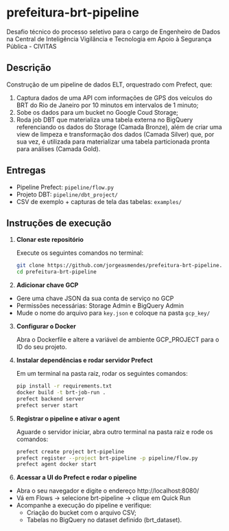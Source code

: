 # prefeitura-brt-pipeline
Desafio técnico do processo seletivo para o cargo de Engenheiro de Dados na Central de Inteligência Vigilância e Tecnologia em Apoio à Segurança Pública - CIVITAS

## Descrição
Construção de um pipeline de dados ELT, orquestrado com Prefect, que:
1. Captura dados de uma API com informações de GPS dos veículos do BRT do Rio de Janeiro por 10 minutos em intervalos de 1 minuto;
2. Sobe os dados para um bucket no Google Coud Storage;
3. Roda job DBT que materializa uma tabela externa no BigQuery referenciando os dados do Storage (Camada Bronze), além de criar uma view de limpeza e transformação dos dados (Camada Silver) que, por sua vez, é utilizada para materializar uma tabela particionada pronta para análises (Camada Gold).

## Entregas
- Pipeline Prefect: `pipeline/flow.py`
- Projeto DBT: `pipeline/dbt_project/`
- CSV de exemplo + capturas de tela das tabelas: `examples/`

## Instruções de execução
1. **Clonar este repositório**  

   Execute os seguintes comandos no terminal:

   ```bash
   git clone https://github.com/jorgeasmendes/prefeitura-brt-pipeline.git
   cd prefeitura-brt-pipeline
2. **Adicionar chave GCP**
- Gere uma chave JSON da sua conta de serviço no GCP
- Permissões necessárias: Storage Admin e BigQuery Admin
- Mude o nome do arquivo para `key.json` e coloque na pasta `gcp_key/`

3. **Configurar o Docker**

    Abra o Dockerfile e altere a variável de ambiente GCP_PROJECT para o ID do seu projeto. 

4. **Instalar dependências e rodar servidor Prefect**

    Em um terminal na pasta raiz, rodar os seguintes comandos:

    ```bash
    pip install -r requirements.txt
    docker build -t brt-job-run .
    prefect backend server
    prefect server start
5. **Registrar o pipeline e ativar o agent**

    Aguarde o servidor iniciar, abra outro terminal na pasta raiz e rode os comandos:

    ```bash
    prefect create project brt-pipeline
    prefect register --project brt-pipeline -p pipeline/flow.py
    prefect agent docker start
6. **Acessar a UI do Prefect e rodar o pipeline**
- Abra o seu navegador e digite o endereço http://localhost:8080/
- Vá em Flows → selecione brt-pipeline → clique em Quick Run
- Acompanhe a execução do pipeline e verifique:
    - Criação do bucket com o arquivo CSV;
    - Tabelas no BigQuery no dataset definido (brt_dataset).
